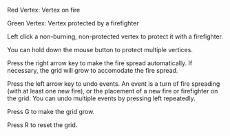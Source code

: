 Red Vertex: Vertex on fire

Green Vertex: Vertex protected by a firefighter

Left click a non-burning, non-protected vertex to protect it with a firefighter.

You can hold down the mouse button to protect multiple vertices.

Press the right arrow key to make the fire spread automatically. If necessary, the grid will grow to accomodate the fire spread.

Press the left arrow key to undo events. An event is a turn of fire spreading (with at least one new fire), or the placement of a new fire or firefighter on the grid. You can undo multiple events by pressing left repeatedly.

Press G to make the grid grow.

Press R to reset the grid.
